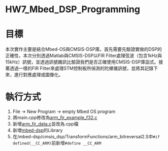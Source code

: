 HW7_Mbed_DSP_Programming
===

# 目標
本次實作主要是結合Mbed-OS與CMSIS-DSP庫。首先需要先驗證實做的DSP的正確性，本次分別透過Matlab與CMSIS-DSP以FIR Filter處理弦波（包含1kHz與15kHz）訊號，並透過訊號雜訊比驗證我們是否正確使用CMSIS-DSP庫函式。接著透過一樣的FIR Filter來處理STM控制板所偵測的陀螺儀訊號，並將其記錄下來，進行對應處理或圖像化。

# 執行方式
1. File -> New Program -> empty Mbed OS program
2. 將main.cpp修改為[arm_fir_example_f32.c](https://github.com/ARM-software/CMSIS_5/tree/develop/CMSIS/DSP/Examples/ARM/arm_fir_example)
3. 新增[arm_fir_data.c](https://github.com/ARM-software/CMSIS_5/tree/develop/CMSIS/DSP/Examples/ARM/arm_fir_example)並改為.cpp檔
4. 新增[mbed-dsp](https://os.mbed.com/teams/mbed-official/code/mbed-dsp)的Library
5. 在/mbed-dsp/cmsis_dsp/TransformFunctions/arm_bitreversal2.S中`#if defined(__CC_ARM)`前新增`#define __CC_ARM`